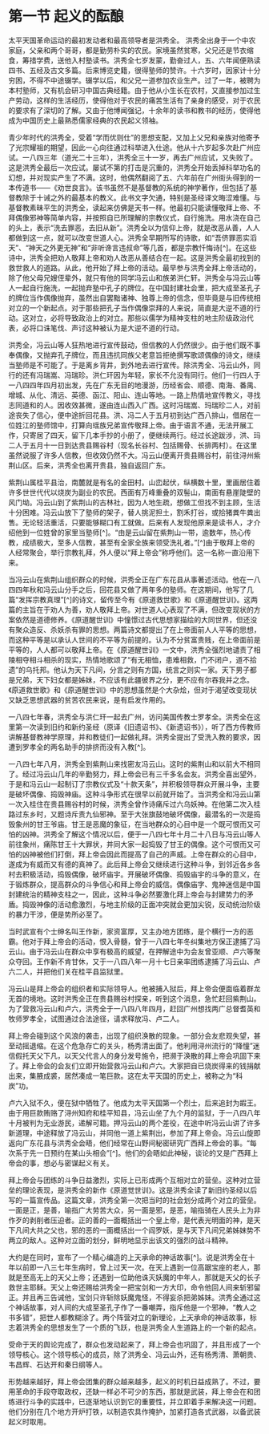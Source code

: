 # 第一节  起义的酝酿

太平天国革命运动的最初发动者和最高领导者是洪秀全。
洪秀全出身于一个中农家庭，父亲和两个哥哥，都是勤劳朴实的农民。家境虽然贫寒，父兄还是节衣缩食，筹措学费，送他入村塾读书。洪秀全七岁发蒙，勤奋过人，五、六年闻便熟读四书、五经及古文多篇。后来博览史籍，很得塾师的赞许。十六岁时，因家计十分穷困，不得不中途辍学。辍学以后，和父兄一道参加农业生产。过了一年，被聘为本村塾师，又有机会研习中国古典经籍。由于他从小生长在农村，又直接参加过生产劳动，这样的生活经历，使得他对于农民的痛苦生活有了亲身的感受，对于农民的要求有了深切的了解。又由于他博闻强记，十余年的读书和教书的经历，使得他成为中国历史上最熟悉儒家经典的农民起义领袖。

青少年时代的洪秀全，受着“学而优则仕”的思想支配，又加上父兄和亲族对他寄予了光宗耀祖的期望，因此一心向往通过科举进入仕途。他从十六岁起多次赴广州应试。一八四三年（道光二十三年），洪秀全三十一岁，再去广州应试，又失败了。这是洪秀全最后一次应试。屡试不第的打击是沉重的，洪秀全开始丢掉科举功名的幻想，并对现实产生了不满。这时，他偶然翻阅了五、六年前在广州街头得到的一本传道书——《劝世良言》。该书虽然不是基督教的系统的神学著作，但包括了基督教除于十诫之外的最基本的教义。此书文字欠通，特别是圣经译文晦涩难懂。与基督教素昧平生的洪秀全，读起来仿佛是天书一样。他最初只能读懂敬拜上帝、不拜偶像邪神等简单内容，并按照自已所理解的宗教仪式，自行施洗。用水浇在自己的头上，表示“洗去罪恶，去旧从新”。洪秀全以为信仰上帝，就是改恶从善，人人都做到这一点，就可以改变世道人心。洪秀全早期所写的诗歌，如“吾侪罪恶实滔天”、“神天之外更无神”和“非听谗言违叔命”等几首，都是宗教忏悔诗[^]。在这些诗中，洪秀全把劝人敬拜上帝和劝人改恶从善结合在一起。这是洪秀全最初找到的救世救人的道路。从此，他开始了拜上帝的活动。最早参与洪秀全拜上帝活动的，除了他父母兄嫂侄辈外，就只有他的同学冯云山和族弟洪仁轩。洪秀全与冯云山等人一起自行施洗，一起抛弃塾中孔子的牌位。在中国封建社会里，把大成至圣孔子的牌位当作偶像抛弃，虽然出自罢黜诸神、独尊上帝的信念，但毕竟是与旧传统相对立的一个新起点。对于那些把孔子当作偶像崇拜的人来说，简直是大逆不道的行动。这对立，必将导致政治上的对立。那些以儒学为精神支柱的地主阶级政治代表，必将口诛笔伐、声讨这种被认为是大逆不道的行动。

洪秀全，冯云山等人狂热地进行宣传鼓动，但信教的人仍然很少。由于他们既不事奉偶像，又抛弃孔子牌位，而且违抗同族父老意旨拒绝撰写歌颂偶像的诗文，继续当塾师是不可能了。于是离乡背井，到外地去进行宣传。除洪秀全、冯云山外，同行的还有冯瑞嵩、冯瑞珍。洪仁玕因为年轻，家长不允没有同行。他们一行四人于一八四四年四月初出发，先在广东无目的地漫游，历经省会、顺德、南海、番禺、增城、从化、清远、英德、函江、阳山、连山等地。一路上热情地宣传教义，寻找志同道和的人。因收效甚微，遂由连山西入广西。这时冯瑞嵩、玛瑞珍二人，对前途丧失了信心，便中途折回花县。洪、冯二人于五月初到达广西八排山，借居在一位姓江的塾师馆中，打算向瑶族兄弟宣传敬拜上帝。由于语言不通，无法开展工作，只寄居了四天，留下几本手抄的小册了，便继续两行。经过长途跋涉，洪、玛二人于五月十一日到达贵县赐谷村（现名长谷村、包括赐骨、长排两村）。在这里虽然说服了许多人信教，但收效仍然不大。冯云山便离开贵县赐谷村，前往浔州紫荆山区。后来，洪秀全也离开贵县，独自返回广东。

紫荆山属桂平县治，南麓就是有名的金田村。山峦起伏，纵横数十里，里画居住着许多世世代代以烧炭为副业的农民。西面有万峰重叠的双髻山，南面有悬崖陡壁的风门坳。冯云山到了紫荆山的古林社，因为人地生疏，想做工但找不到主顾，生活十分困难。冯云山放下了塾师的架子，替人挑泥担土，割禾打谷，或拾猪粪牛粪出售。无论轻活重活，只要能够糊口有工就做。后来有人发现他原来是读书人，才介绍他到一位姓曾的家里当塾师[^]。“由是云山留在紫荆山一带，逾数年，热心传教，成绩极大，至多人信教，甚至有全家全族来领受洗礼者。”[^]由于敬拜上帝的人经常聚会，举行宗教礼拜，外人便以“拜上帝会”称呼他们。这一名称一直沿用下来。

当冯云山在紫荆山组织群众的时候，洪秀全正在广东花县从事著述活动。他在一八四四年秋和冯云山分手之后，回花县又做了两年多的塾师。在这期间，他写了几篇“发挥宗教真理”[^]的诗文，留传至今有《原道救世歌》和《原道醒世训》。这两篇的主旨在于劝人为善，劝人敬拜上帝。对世道人心表现了不满，但改变现状的方案依然是道德修养。《原道醒世训》中憧憬过古代思想家描绘的大同世界，但还没有聚众造反、杀妖杀有罪的思想。两篇诗文都提出了在上帝面前人人平等的思想，而这种平等是以承认人世间的不平等为前提的。认为不分贫富贵贱，在上帝面前是平等的，人人都可以敬拜上帝。在《原道醒世训》一文中，洪秀全强烈地谴责了相陵相夺相斗相杀的现实，热情地歌颂了“有无相恤，患难相救，门不闭户，道不拾遗”的乌托邦。他认为天下凡间，分言之则有方国，统言之则实一家。天下男子都是兄弟，天下妇女都是姊妹，不应该有此疆彼界之分，更不应有尔吞我并之念。《原道救世歌》和《原道醒世训》中的思想虽然是个大杂烩，但对于渴望改变现状又缺乏思想武器的贫苦农民来说，是有启发作用的。

一八四七年春，洪秀全与洪仁玕一起去广州，访问美国传教士罗孝全。洪秀全在这里第一次读到旧约和新约圣经（原译《旧遗诏书》、《新遗诏书》），听了西方传教师讲解基督教神学原理，并和教徒们一起做礼拜。洪秀全提出了受洗入教的要求，因遭到罗孝全的两名助手的排挤而没有入教[^]。

一八四七年八月，洪秀全到紫荆山来找密友冯云山。这时的紫荆山和以前大不相同了。经过冯云山几年的辛勤努力，拜上帝会已有三千多名会友。洪秀全喜出望外，于是和冯云山一起制订了宗教仪式及“十款天条”，并积极领导群众开展斗争，主要是破坏偶像、捣毁神庙。这种斗争形式在很早以前就开始了。当洪秀全和冯云山第一次入桂住在贵县赐谷村的时候，洪秀全曾作诗痛斥过六乌妖神。在他第二次入桂路过东乡时，又题诗斥责九仙邪神。至于大张旗鼓地破坏偶像，最潜名的一次是捣毁象州的甘王爷庙。甘王是恶魔的象征，在当地群众的心目中是一个既可恨而又可怕的凶神。洪秀全了解这个情况以后，便于一八四七年十月二十八日与冯云山等人前往象州，痛陈甘王十大罪状，并同大家一起捣毁了甘王的偶像。这个可恨而又可怕的凶神被他们打倒，拜上帝会因此而提高了自己的声威。上帝在群众的心目中，遂成为有威而又有德的真神了。此后拜上帝会又继续进行这种斗争，到邻近各乡各村去积极活动，捣毁偶像，破坏庙宇。开展破坏偶像、捣毁庙宇的斗争的意义，在于锻炼群众，提高群众的斗争信心和拜上帝会的威信。偶像庙字、鬼神迷信是中国封建统治的精神支柱之一，因此，这种斗争必然要激化拜上帝会与封建势力的矛盾。捣毁神像的活动愈激烈，与地主阶级的正面冲突就会更加尖锐，反动统治阶级的暴力干涉，便是势所必至了。

当时武宣有个士绅名叫王作新，家资富厚，又主办地方团练，是个横行一方的恶霸。他对于拜上帝会的活动，恨入骨髓，曾于一八四七年冬纠集地方保正逮捕了冯云山。由于冯云山在群众中享有极高的威望，在押解途中为会友曾亚顺、卢六等聚众夺回。王作新不肯甘休，又于一八四八年一月十七日亲率团练逮捕了冯云山、卢六二人，并把他们关在桂平县监狱里。

冯云山是拜上帝会的组织者和实际领导人。他被捕入狱后，拜上帝会便面临着群龙无首的境地。这时洪秀全正在贵县赐谷村探亲，听到这个消息，急忙赶回紫荆山。为了营救冯云山和卢六，洪秀全于一八四八年四月，赶回广州想找两广总督耆英和牧师罗孝全，试图通过合法途径，请求释放冯、卢二人。

拜上帝会碰到这个风浪的袭击，出现了组织涣散的现象。一部分会友悲观失望，甚至动摇退缩。在这个危急存亡的关头，杨秀清出面了。他利用浔州流行的“降憧”迷信假托天父下凡，以天父代言人的身分发号施令，把濒于涣散的拜上帝会巩固下来了。拜上帝会的会友们立即开始营救冯云山和卢六。大家把自已烧炭得来的钱捐献出来，集腋成裘，居然凑成一笔巨款。这在太平天国的历史上，被称之为“科炭”功。

卢六入狱不久，便在狱中牺牲了。他成为太平天国第一个烈士，后来追封为嘏王。由于用巨款贿赂了浔州知府和桂平知县，冯云山坐了九个月的监狱，于一八四八年十月被判为无业游民，递解可籍。押冯云山的两个差役，在途中听冯云山讲了许多新道理，中途释放了冯云山，并同他一道上紫荆出，参加了拜上帝会。冯云山旋即返向广东花县与洪秀全会晤，他们经常在山野间秘密研究广西拜上帝会的事。“每次系于先一日预约在某山头相会”[^]。他们的会晤如此神秘，谈论的又是广西拜上帝会的事，想必与密谋起义有关。

拜上帝会与团练的斗争日益激烈，实际上已形成两个互相对立的营垒。这种对立营垒的理论表现，是洪秀全的新作《原道觉世训》。这是洪秀全读了新旧约圣经以后写的一篇宣传品。这篇文章，洪秀全第一次把当时的社会划分成两个对立的营垒。一面是正，是善，喻指广大劳苦大众，另一面是邪，是恶，喻指骑在人民头上为非作歹的剥削者压迫者。正的善的一面概括出一个皇上帝，是代表光明面的神，是天下凡间大共之父也，邪的恶的一面概括出一个阎罗妖，是与天下凡间兄弟姊妹势不两立的敌人。这种对立面的划分，鲜明地显示出该文的强烈的战斗精神。

大约是在同时，宣布了一个精心编造的上天承命的神话故事[^]。说是洪秀全在十年以前即一八三七年生病时，曾上过天一次。在天上遇到一位高踞宝座的老人，那就是至高无上的天父上帝；还遇到一位助他诛灭妖魔的中年人，那就是天父的长子救世主耶稣。天父上帝还赐给洪秀全一把宝剑和一方大印，命令他回人间来斩邪留正。并且再三告诫他，宝剑只许斩除妖魔鬼怪，不得妄杀把弟姊妹。洪秀全通过这个神话故事，对人间的大成至圣孔子作了一番嘲弄，指斥他是一个邪神，“教人之书多错”，把世人都教糊涂了。两个阵营对立的新理论，上天承命的神话故事，标志着洪秀全的思想发生了一个质的飞跃，也是洪秀全人生道路上的一个新的起点。

受命于天的舆论完成了，群众也发动起来了，拜上帝会也巩固了，并且形成了一个领导核心。这个领导核心的成员，除了洪秀全、冯云山外，还有杨秀清、萧朝贵、韦昌辉、石达开和秦日纲等人。

形势越来越好，拜上帝会团集的群众越来越多，起义的时机日益成熟了。不过，要用革命的手段夺取政权，还缺一样必不可少的东西，那就是武装，拜上帝会在和团练进行斗争的实践中，已逐渐地认识到它的重要性，并立即着手来解决这一问题。他们分别在几个地方开炉打铁，以制造农具作掩护，加紧打造各式武器，以备武装起义时取用。